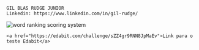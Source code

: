 


    GIL BLAS RUDGE JUNIOR
    Linkedin: https://www.linkedin.com/in/gil-rudge/
    
    
   ![word ranking scoring system](https://user-images.githubusercontent.com/72421017/161163416-5bb136c1-7016-454c-b981-d19d9d65a7c3.jpg)


    <a href="https://edabit.com/challenge/sZZ4gr9RNN8JpMaEv">Link para o teste Edabit</a>
    
